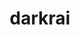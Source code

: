 ---
id: 491
title: darkrai
types: [dark]
image: https://raw.githubusercontent.com/PokeAPI/sprites/master/sprites/pokemon/491.png
---